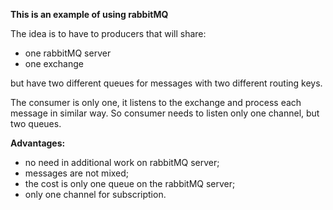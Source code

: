**This is an example of using rabbitMQ**

The idea is to have to producers that will share:
* one rabbitMQ server
* one exchange

but have two different queues for messages with two different routing keys.

The consumer is only one, it listens to the exchange and process each message in similar way.
So consumer needs to listen only one channel, but two queues.

**Advantages:**
- no need in additional work on rabbitMQ server;
- messages are not mixed;
- the cost is only one queue on the rabbitMQ server;
- only one channel for subscription.